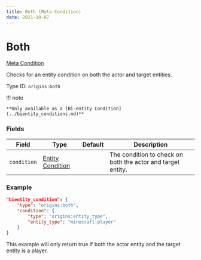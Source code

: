 ```yaml
---
title: Both (Meta Condition)
date: 2021-10-07
---
```

# Both

[Meta Condition](../meta_conditions.md)

Checks for an entity condition on both the actor and target entities.

Type ID: `origins:both`

!!! note

	**Only available as a [Bi-entity Condition](../bientity_conditions.md)**

### Fields

Field | Type | Default | Description
------|------|---------|-------------
`condition` | [Entity Condition](../entity_conditions.md) | | The condition to check on both the actor and target entity.

### Example
```json
"bientity_condition": {
    "type": "origins:both",
    "condition": {
        "type": "origins:entity_type",
        "entity_type": "minecraft:player"
    }
}
```
This example will only return true if both the actor entity and the target entity is a player.
